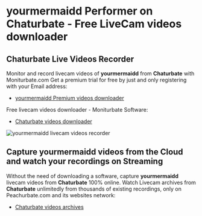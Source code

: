 # yourmermaidd Performer on Chaturbate - Free LiveCam videos downloader

## Chaturbate Live Videos Recorder

Monitor and record livecam videos of **yourmermaidd** from **Chaturbate** with Moniturbate.com
Get a premium trial for free by just and only registering with your Email address:
* [yourmermaidd Premium videos downloader](https://moniturbate.com/request-demo-licence-key.html)

Free livecam videos downloader - Moniturbate Software:
* [Chaturbate videos downloader](https://moniturbate.com/moniturbate-download-software.html)

![yourmermaidd livecam videos recorder](https://peachurnet.com/templates/moniturbate-software.png)


## Capture yourmermaidd videos from the Cloud and watch your recordings on Streaming

Without the need of downloading a software, capture **yourmermaidd** livecam videos from **Chaturbate** 100% online.
Watch Livecam archives from **Chaturbate** unlimitedly from thousands of existing recordings, only on Peachurbate.com and its websites network:
* [Chaturbate videos archives](https://peachurnet.com/)